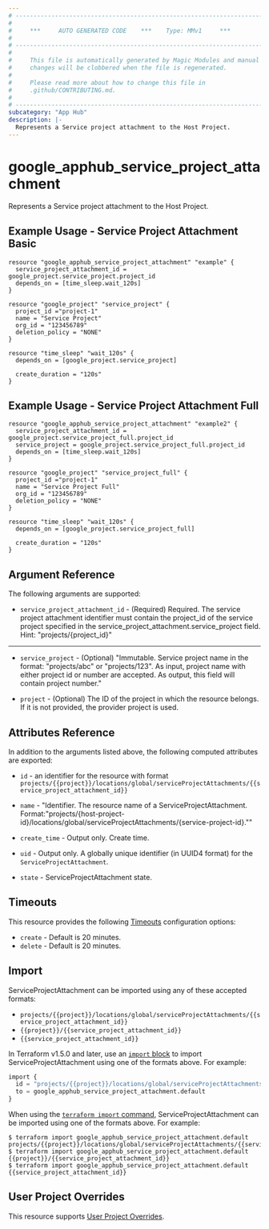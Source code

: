 ```yaml
---
# ----------------------------------------------------------------------------
#
#     ***     AUTO GENERATED CODE    ***    Type: MMv1     ***
#
# ----------------------------------------------------------------------------
#
#     This file is automatically generated by Magic Modules and manual
#     changes will be clobbered when the file is regenerated.
#
#     Please read more about how to change this file in
#     .github/CONTRIBUTING.md.
#
# ----------------------------------------------------------------------------
subcategory: "App Hub"
description: |-
  Represents a Service project attachment to the Host Project.
---
```


# google_apphub_service_project_attachment

Represents a Service project attachment to the Host Project.



## Example Usage - Service Project Attachment Basic


```hcl
resource "google_apphub_service_project_attachment" "example" {
  service_project_attachment_id = google_project.service_project.project_id
  depends_on = [time_sleep.wait_120s]
}

resource "google_project" "service_project" {
  project_id ="project-1"
  name = "Service Project"
  org_id = "123456789"
  deletion_policy = "NONE"
}

resource "time_sleep" "wait_120s" {
  depends_on = [google_project.service_project]

  create_duration = "120s"
}
```
## Example Usage - Service Project Attachment Full


```hcl
resource "google_apphub_service_project_attachment" "example2" {
  service_project_attachment_id = google_project.service_project_full.project_id
  service_project = google_project.service_project_full.project_id
  depends_on = [time_sleep.wait_120s]
}

resource "google_project" "service_project_full" {
  project_id ="project-1"
  name = "Service Project Full"
  org_id = "123456789"
  deletion_policy = "NONE"
}

resource "time_sleep" "wait_120s" {
  depends_on = [google_project.service_project_full]

  create_duration = "120s"
}
```

## Argument Reference

The following arguments are supported:


* `service_project_attachment_id` -
  (Required)
  Required. The service project attachment identifier must contain the project_id of the service project specified in the service_project_attachment.service_project field. Hint: "projects/{project_id}"


- - -


* `service_project` -
  (Optional)
  "Immutable. Service project name in the format: \"projects/abc\"
  or \"projects/123\". As input, project name with either project id or number
  are accepted. As output, this field will contain project number."

* `project` - (Optional) The ID of the project in which the resource belongs.
    If it is not provided, the provider project is used.


## Attributes Reference

In addition to the arguments listed above, the following computed attributes are exported:

* `id` - an identifier for the resource with format `projects/{{project}}/locations/global/serviceProjectAttachments/{{service_project_attachment_id}}`

* `name` -
  "Identifier. The resource name of a ServiceProjectAttachment. Format:\"projects/{host-project-id}/locations/global/serviceProjectAttachments/{service-project-id}.\""

* `create_time` -
  Output only. Create time.

* `uid` -
  Output only. A globally unique identifier (in UUID4 format) for the `ServiceProjectAttachment`.

* `state` -
  ServiceProjectAttachment state.


## Timeouts

This resource provides the following
[Timeouts](https://developer.hashicorp.com/terraform/plugin/sdkv2/resources/retries-and-customizable-timeouts) configuration options:

- `create` - Default is 20 minutes.
- `delete` - Default is 20 minutes.

## Import


ServiceProjectAttachment can be imported using any of these accepted formats:

* `projects/{{project}}/locations/global/serviceProjectAttachments/{{service_project_attachment_id}}`
* `{{project}}/{{service_project_attachment_id}}`
* `{{service_project_attachment_id}}`


In Terraform v1.5.0 and later, use an [`import` block](https://developer.hashicorp.com/terraform/language/import) to import ServiceProjectAttachment using one of the formats above. For example:

```tf
import {
  id = "projects/{{project}}/locations/global/serviceProjectAttachments/{{service_project_attachment_id}}"
  to = google_apphub_service_project_attachment.default
}
```

When using the [`terraform import` command](https://developer.hashicorp.com/terraform/cli/commands/import), ServiceProjectAttachment can be imported using one of the formats above. For example:

```
$ terraform import google_apphub_service_project_attachment.default projects/{{project}}/locations/global/serviceProjectAttachments/{{service_project_attachment_id}}
$ terraform import google_apphub_service_project_attachment.default {{project}}/{{service_project_attachment_id}}
$ terraform import google_apphub_service_project_attachment.default {{service_project_attachment_id}}
```

## User Project Overrides

This resource supports [User Project Overrides](https://registry.terraform.io/providers/hashicorp/google/latest/docs/guides/provider_reference#user_project_override).
